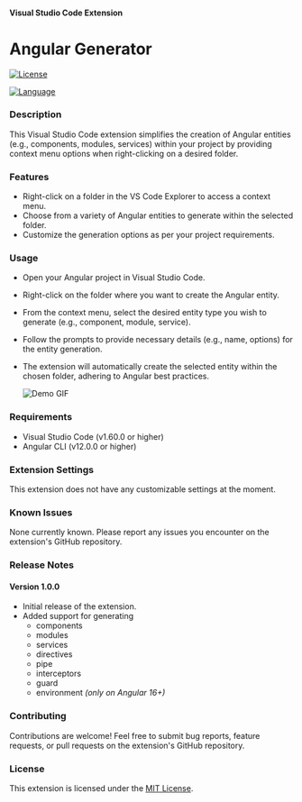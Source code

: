 
#### Visual Studio Code Extension
# Angular Generator

[![License](https://img.shields.io/badge/License-MIT-blue.svg)](LICENSE) 

[![Language](https://img.shields.io/badge/Language-JavaScript-yellow.svg)](https://developer.mozilla.org/en-US/docs/Web/JavaScript)


### Description

This Visual Studio Code extension simplifies the creation of Angular entities (e.g., components, modules, services) within your project by providing context menu options when right-clicking on a desired folder.

### Features

- Right-click on a folder in the VS Code Explorer to access a context menu.
- Choose from a variety of Angular entities to generate within the selected folder.
- Customize the generation options as per your project requirements.

### Usage

- Open your Angular project in Visual Studio Code.
- Right-click on the folder where you want to create the Angular entity.
- From the context menu, select the desired entity type you wish to generate (e.g., component, module, service).
- Follow the prompts to provide necessary details (e.g., name, options) for the entity generation.
- The extension will automatically create the selected entity within the chosen folder, adhering to Angular best practices.

    ![Demo GIF](https://i.imgur.com/6fyrl3u.gif)

### Requirements

- Visual Studio Code (v1.60.0 or higher)
- Angular CLI (v12.0.0 or higher)

### Extension Settings

This extension does not have any customizable settings at the moment.

### Known Issues

None currently known. Please report any issues you encounter on the extension's GitHub repository.

### Release Notes

#### Version 1.0.0

- Initial release of the extension.
- Added support for generating 
    - components
    - modules
    - services 
    - directives
    - pipe
    - interceptors
    - guard
    - environment *(only on Angular 16+)*

### Contributing

Contributions are welcome! Feel free to submit bug reports, feature requests, or pull requests on the extension's GitHub repository.

### License

This extension is licensed under the [MIT License](LICENSE).
